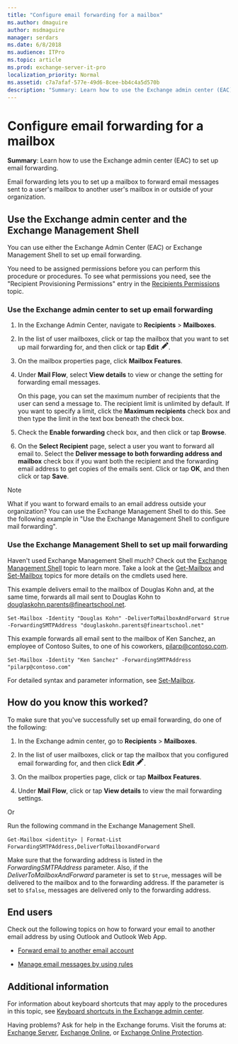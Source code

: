 ```yaml
---
title: "Configure email forwarding for a mailbox"
ms.author: dmaguire
author: msdmaguire
manager: serdars
ms.date: 6/8/2018
ms.audience: ITPro
ms.topic: article
ms.prod: exchange-server-it-pro
localization_priority: Normal
ms.assetid: c7a7afaf-577e-49d6-8cee-bb4c4a5d570b
description: "Summary: Learn how to use the Exchange admin center (EAC) to set up email forwarding."
---
```


# Configure email forwarding for a mailbox

 **Summary**: Learn how to use the Exchange admin center (EAC) to set up email forwarding.
  
Email forwarding lets you to set up a mailbox to forward email messages sent to a user's mailbox to another user's mailbox in or outside of your organization.
  
## Use the Exchange admin center and the Exchange Management Shell

You can use either the Exchange Admin Center (EAC) or Exchange Management Shell to set up email forwarding.
  
You need to be assigned permissions before you can perform this procedure or procedures. To see what permissions you need, see the "Recipient Provisioning Permissions" entry in the [Recipients Permissions](../../permissions/feature-permissions/recipient-permissions.md) topic.
  
### Use the Exchange admin center to set up email forwarding

1. In the Exchange Admin Center, navigate to **Recipients** \> **Mailboxes**.
    
2. In the list of user mailboxes, click or tap the mailbox that you want to set up mail forwarding for, and then click or tap **Edit** ![Edit icon](../../media/ITPro_EAC_EditIcon.png).
    
3. On the mailbox properties page, click **Mailbox Features**.
    
4. Under **Mail Flow**, select **View details** to view or change the setting for forwarding email messages.
    
    On this page, you can set the maximum number of recipients that the user can send a message to. The recipient limit is unlimited by default. If you want to specify a limit, click the **Maximum recipients** check box and then type the limit in the text box beneath the check box.
    
5. Check the **Enable forwarding** check box, and then click or tap **Browse**.
    
6. On the **Select Recipient** page, select a user you want to forward all email to. Select the **Deliver message to both forwarding address and mailbox** check box if you want both the recipient and the forwarding email address to get copies of the emails sent. Click or tap **OK**, and then click or tap **Save**.
    
> [!NOTE]
> What if you want to forward emails to an email address outside your organization? You can use the Exchange Management Shell to do this. See the following example in "Use the Exchange Management Shell to configure mail forwarding".
  
### Use the Exchange Management Shell to set up mail forwarding

Haven't used Exchange Management Shell much? Check out the [Exchange Management Shell](http://technet.microsoft.com/library/925ad66f-2f05-4269-9923-c353d9c19312.aspx) topic to learn more. Take a look at the [Get-Mailbox](http://technet.microsoft.com/library/8a5a6eb9-4a75-47f9-ae3b-a3ba251cf9a8.aspx) and [Set-Mailbox](http://technet.microsoft.com/library/a0d413b9-d949-4df6-ba96-ac0906dedae2.aspx) topics for more details on the cmdlets used here.
  
This example delivers email to the mailbox of Douglas Kohn and, at the same time, forwards all mail sent to Douglas Kohn to douglaskohn.parents@fineartschool.net.
  
```
Set-Mailbox -Identity "Douglas Kohn" -DeliverToMailboxAndForward $true -ForwardingSMTPAddress "douglaskohn.parents@fineartschool.net" 
```

This example forwards all email sent to the mailbox of Ken Sanchez, an employee of Contoso Suites, to one of his coworkers, pilarp@contoso.com.
  
```
Set-Mailbox -Identity "Ken Sanchez" -ForwardingSMTPAddress "pilarp@contoso.com"
```

For detailed syntax and parameter information, see [Set-Mailbox](http://technet.microsoft.com/library/a0d413b9-d949-4df6-ba96-ac0906dedae2.aspx).
  
## How do you know this worked?

To make sure that you've successfully set up email forwarding, do one of the following:
  
1. In the Exchange admin center, go to **Recipients** \> **Mailboxes**.
    
2. In the list of user mailboxes, click or tap the mailbox that you configured email forwarding for, and then click **Edit** ![Edit icon](../../media/ITPro_EAC_EditIcon.png).
    
3. On the mailbox properties page, click or tap **Mailbox Features**.
    
4. Under **Mail Flow**, click or tap **View details** to view the mail forwarding settings.
    
Or
  
Run the following command in the Exchange Management Shell.
  
```
Get-Mailbox <identity> | Format-List ForwardingSMTPAddress,DeliverToMailboxandForward
```

Make sure that the forwarding address is listed in the _ForwardingSMTPAddress_ parameter. Also, if the _DeliverToMailboxAndForward_ parameter is set to `$true`, messages will be delivered to the mailbox and to the forwarding address. If the parameter is set to `$false`, messages are delivered only to the forwarding address.
  
## End users

Check out the following topics on how to forward your email to another email address by using Outlook and Outlook Web App.
  
- [Forward email to another email account](https://go.microsoft.com/fwlink/p/?LinkId=510866)
    
- [Manage email messages by using rules](https://go.microsoft.com/fwlink/p/?LinkId=510869)
    
## Additional information

For information about keyboard shortcuts that may apply to the procedures in this topic, see [Keyboard shortcuts in the Exchange admin center](../../about-documentation/exchange-admin-center-keyboard-shortcuts.md).
  
Having problems? Ask for help in the Exchange forums. Visit the forums at: [Exchange Server](https://go.microsoft.com/fwlink/p/?linkId=60612), [Exchange Online](https://go.microsoft.com/fwlink/p/?linkId=267542), or [Exchange Online Protection](https://go.microsoft.com/fwlink/p/?linkId=285351).
  


